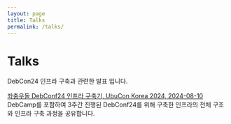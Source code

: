 ```yaml
---
layout: page
title: Talks
permalink: /talks/
---
```


# Talks

DebCon24 인프라 구축과 관련한 발표 입니다.

[좌충우돌 DebConf24 인프라 구축기, UbuCon Korea 2024, 2024-08-10](https://events.canonical.com/event/48/contributions/439/)  
DebCamp를 포함하여 3주간 진행된 DebConf24를 위해 구축한 인프라의 전체 구조와 인프라 구축 과정을 공유합니다.
